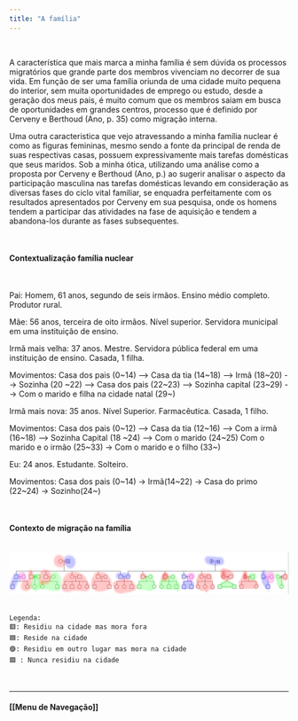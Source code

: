 ```yaml
---
title: "A família"
---
```

&nbsp;

A característica que mais marca a minha família é sem dúvida os processos migratórios que grande parte dos membros vivenciam no decorrer de sua vida. Em função de ser uma família oriunda de uma cidade muito pequena do interior, sem muita oportunidades de emprego ou estudo, desde a geração dos meus pais, é muito comum que os membros saiam em busca de oportunidades em grandes centros, processo que é definido por Cerveny e Berthoud (Ano, p. 35) como migração interna.

Uma outra caracteristica que vejo atravessando a minha família nuclear é como as figuras femininas, mesmo sendo a fonte da principal de renda de suas respectivas casas, possuem expressivamente mais tarefas domésticas que seus maridos. Sob a minha ótica, utilizando uma análise como a proposta por Cerveny e Berthoud (Ano, p.) ao sugerir analisar o aspecto da participação masculina nas tarefas domésticas levando em consideração as diversas fases do ciclo vital familiar, se enquadra perfeitamente com os resultados apresentados por Cerveny em sua pesquisa, onde os homens tendem a participar das atividades na fase de aquisição e tendem a abandona-los durante as fases subsequentes.  

&nbsp;

#### Contextualização família nuclear
&nbsp;
&nbsp;

Pai: Homem, 61 anos, segundo de seis irmãos. Ensino médio completo. Produtor rural.
&nbsp;

Mãe: 56 anos, terceira de oito irmãos. Nível superior. Servidora municipal em uma instituição de ensino.
&nbsp;

Irmã mais velha: 37 anos. Mestre. Servidora pública federal em uma instituição de ensino. Casada, 1 filha.

Movimentos: Casa dos pais (0~14) --> Casa da tia (14~18) --> Irmã (18~20) --> Sozinha (20 ~22) --> Casa dos pais (22~23) --> Sozinha capital (23~29) --> Com o  marido e filha na cidade natal (29~) 
&nbsp;

Irmã mais nova: 35 anos. Nível Superior. Farmacêutica. Casada, 1 filho.

Movimentos: Casa dos pais (0~12) --> Casa da tia (12~16) --> Com a irmã (16~18) --> Sozinha Capital (18 ~24) --> Com o marido (24~25)  Com o marido e o irmão (25~33) -> Com o marido e o filho (33~) 
&nbsp;

Eu: 24 anos. Estudante. Solteiro.

Movimentos: Casa dos pais (0~14) -> Irmã(14~22) -> Casa do primo (22~24) -> Sozinho(24~)

&nbsp;

#### Contexto de migração na família
&nbsp;
![genograma](https://raw.githubusercontent.com/l4nly/ensaio/hugo/content/geno.png)
&nbsp;

```
Legenda:
🟥: Residiu na cidade mas mora fora
🟦: Reside na cidade
🟣: Residiu em outro lugar mas mora na cidade
🟩 : Nunca residiu na cidade
```

&nbsp;
&nbsp;
&nbsp;
&nbsp;
&nbsp;
&nbsp;

----------------------

#### [[Menu de Navegação]]